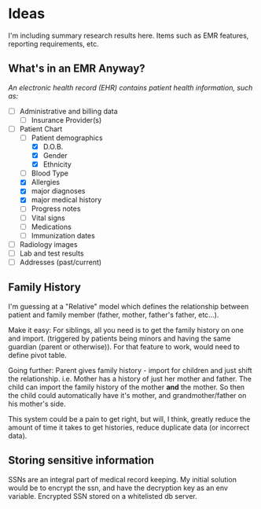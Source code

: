 # Ideas

I'm including summary research results here. Items such as EMR features, reporting requirements, etc.

## What's in an EMR Anyway?

*An electronic health record (EHR) contains patient health information, such as:*

- [ ] Administrative and billing data
    - [ ] Insurance Provider(s)
- [ ] Patient Chart
    - [ ] Patient demographics
        - [x] D.O.B.
        - [x] Gender
        - [x] Ethnicity
    - [ ] Blood Type
    - [x] Allergies
    - [x] major diagnoses
    - [x] major medical history
    - [ ] Progress notes
    - [ ] Vital signs
    - [ ] Medications
    - [ ] Immunization dates
- [ ] Radiology images
- [ ] Lab and test results
- [ ] Addresses (past/current)

## Family History

I'm guessing at a "Relative" model which defines the relationship between patient and family member (father, mother, father's father, etc...).

Make it easy: For siblings, all you need is to get the family history on one and import. (triggered by patients being minors and having the same guardian (parent or otherwise)). For that feature to work, would need to define pivot table.

Going further: Parent gives family history - import for children and just shift the relationship. i.e. Mother has a history of just her mother and father. The child can import the family history of the mother **and** the mother. So then the child could automatically have it's mother, and grandmother/father on his mother's side. 

This system could be a pain to get right, but will, I think, greatly reduce the amount of time it takes to get histories, reduce duplicate data (or incorrect data). 

## Storing sensitive information

SSNs are an integral part of medical record keeping. My initial solution would be to encrypt the ssn, and have the decryption key as an env variable. Encrypted SSN stored on a whitelisted db server.

